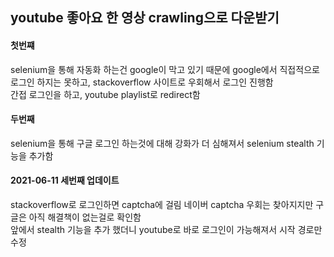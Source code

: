 ## youtube 좋아요 한 영상 crawling으로 다운받기

#### 첫번쨰 <br>
selenium을 통해 자동화 하는건 google이 막고 있기 때문에 google에서 직접적으로 로그인 하지는 못하고, stackoverflow 사이트로 우회해서 로그인 진행함 <br>
간접 로그인을 하고, youtube playlist로 redirect함 <br>

#### 두번째 <br>
selenium을 통해 구글 로그인 하는것에 대해 강화가 더 심해져서 selenium stealth 기능을 추가함 <br>

#### 2021-06-11 세번째 업데이트 <br>
stackoverflow로 로그인하면 captcha에 걸림 네이버 captcha 우회는 찾아지지만 구글은 아직 해결책이 없는걸로 확인함 <br>
앞에서 stealth 기능을 추가 했더니 youtube로 바로 로그인이 가능해져서 시작 경로만 수정 <br>
